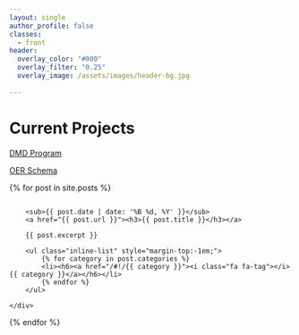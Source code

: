 ```yaml
---
layout: single
author_profile: false
classes:
  - front
header:
  overlay_color: "#000"
  overlay_filter: "0.25"
  overlay_image: /assets/images/header-bg.jpg
 
---
```

# Current Projects


[DMD Program](http://dmd.psu.edu)


[OER Schema](http://oerschema.org)

<!-- # Updates -->

{% for post in site.posts %}
<div class="row">
	<div class="small-12 columns">
  	
		<sub>{{ post.date | date: '%B %d, %Y' }}</sub>
		<a href="{{ post.url }}"><h3>{{ post.title }}</h3></a>

	  	{{ post.excerpt }}

		<ul class="inline-list" style="margin-top:-1em;">
			{% for category in post.categories %}
			<li><h6><a href="/#!/{{ category }}"><i class="fa fa-tag"></i> {{ category }}</a></h6></li>
			{% endfor %}
		</ul>

	</div>
</div>
{% endfor %}
